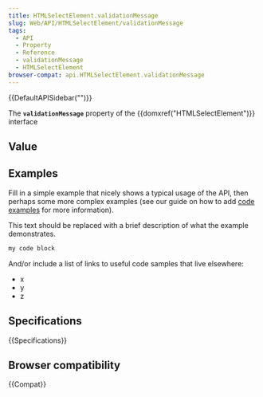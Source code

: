 ```yaml
---
title: HTMLSelectElement.validationMessage
slug: Web/API/HTMLSelectElement/validationMessage
tags:
  - API
  - Property
  - Reference
  - validationMessage
  - HTMLSelectElement
browser-compat: api.HTMLSelectElement.validationMessage
---
```

{{DefaultAPISidebar("")}}

The **`validationMessage`** property of the {{domxref("HTMLSelectElement")}} interface 

## Value



## Examples

Fill in a simple example that nicely shows a typical usage of the API, then perhaps some more complex examples (see our guide on how to add [code examples](/en-US/docs/MDN/Contribute/Structures/Code_examples) for more information).

This text should be replaced with a brief description of what the example demonstrates.

```js
my code block
```

And/or include a list of links to useful code samples that live elsewhere:

*   x
*   y
*   z

## Specifications

{{Specifications}}

## Browser compatibility

{{Compat}}


